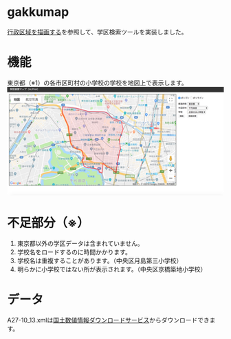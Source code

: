 # gakkumap
[行政区域を描画する](http://memopad.bitter.jp/web/GoogleMap/V3/myMap/place/index.html)を参照して、学区検索ツールを実装しました。

# 機能
東京都（※1）の各市区町村の小学校の学校を地図上で表示します。
![学区検索マップサンプル](/学区検索マップSample.png) 

# 不足部分（※）
<ol>
  <li> 東京都以外の学区データは含まれていません。
  <li> 学校名をロードするのに時間かかります。
  <li> 学校名は重複することがあります。（中央区月島第三小学校）
  <li> 明らかに小学校ではない所が表示されます。（中央区京橋築地小学校）
</ol>

# データ
A27-10_13.xmlは[国土数値情報ダウンロードサービス](http://nlftp.mlit.go.jp/ksj/jpgis/datalist/KsjTmplt-A27.html)からダウンロードできます。
